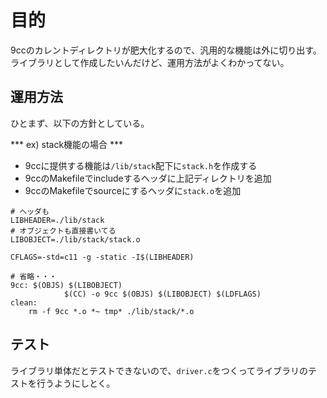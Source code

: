 # 目的
9ccのカレントディレクトリが肥大化するので、汎用的な機能は外に切り出す。  
ライブラリとして作成したいんだけど、運用方法がよくわかってない。 

## 運用方法
ひとまず、以下の方針としている。

*** ex) stack機能の場合 ***

* 9ccに提供する機能は`/lib/stack`配下に`stack.h`を作成する
* 9ccのMakefileでincludeするヘッダに上記ディレクトリを追加
* 9ccのMakefileでsourceにするヘッダに`stack.o`を追加

```
# ヘッダも
LIBHEADER=./lib/stack
# オブジェクトも直接書いてる
LIBOBJECT=./lib/stack/stack.o

CFLAGS=-std=c11 -g -static -I$(LIBHEADER)

# 省略・・・
9cc: $(OBJS) $(LIBOBJECT)
			$(CC) -o 9cc $(OBJS) $(LIBOBJECT) $(LDFLAGS) 
clean:
	rm -f 9cc *.o *~ tmp* ./lib/stack/*.o
```

## テスト  
ライブラリ単体だとテストできないので、`driver.c`をつくってライブラリのテストを行うようにしとく。


